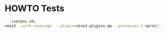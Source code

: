 # HOWTO Tests

```bash
. ./setenv.sh;
nose2 --with-coverage  --plugin=nose2.plugins.mp --processes \`nproc\`;
```

